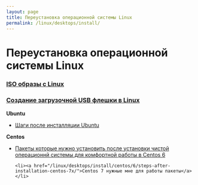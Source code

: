 ```yaml
---
layout: page
title: Переустановка операционной системы Linux
permalink: /linux/desktops/install/
---
```


# Переустановка операционной системы Linux

### [ISO образы с Linux](/linux/desktops/install/distrib/)

### [Создание загрузочной USB флешки в Linux](/linux/desktops/install/linux-live-usb-flash/)


**Ubuntu**

<ul>
    <li><a href="/linux/desktops/install/ubuntu/steps-after-installation-ubuntu/">Шаги после инсталляции Ubuntu</a>
    </li>
</ul>



**Centos**


<ul>
    <li><a href="/linux/desktops/install/centos/6/steps-after-installation-centos-6x/">Пакеты которые нужно установить после установки чистой операционнй системы для комфортной работы в Centos 6</a>
    </li>

    <li><a href="/linux/desktops/install/centos/6/steps-after-installation-centos-7x/">Centos 7 нужные мне для работы пакеты</a>
    </li>
</ul>
